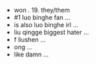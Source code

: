 - won . 19. they/them
- #1 luo binghe fan ...
- is also luo binghe irl ...
- liu qingge biggest hater ...
- f liushen ...
- ong ...
- like damn ...

<!---
kyusoob/kyusoob is a ✨ special ✨ repository because its `README.md` (this file) appears on your GitHub profile.
You can click the Preview link to take a look at your changes.
--->
